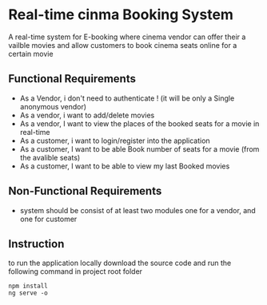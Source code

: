 # Real-time cinma Booking System   
A real-time system for E-booking where cinema vendor can offer their a vailble movies and allow customers to book cinema seats online for a certain movie


## Functional Requirements
- As a Vendor, i don't need to authenticate ! (it will be only a Single anonymous vendor)
- As a vendor, i want to add/delete movies
- As a vendor, I want to view the places of the booked seats for a movie in real-time
- As a customer, i want to login/register into the application
- As a customer, I want to be able Book number of seats for a movie (from the avalible seats)
- As a customer, I want to be able to view my last Booked movies 

## Non-Functional Requirements
- system should be consist of at least two modules one for a vendor, and one for customer

## Instruction
to run the application locally download the source code and run the following command in project root folder
```
npm install
ng serve -o
```
